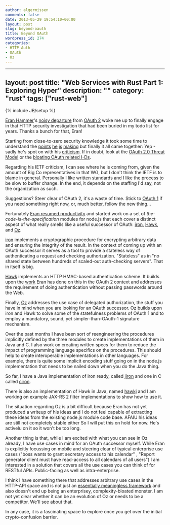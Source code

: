 ```yaml
---
author: algermissen
comments: false
date: 2013-05-29 19:54:10+00:00
layout: post
slug: beyond-oauth
title: Beyond OAuth
wordpress_id: 274
categories:
- HTTP Auth
- OAuth
- Oz
---
```

---
layout: post
title: "Web Services with Rust Part 1: Exploring Hyper"
description: ""
category: "rust"
tags: ["rust-web"]
---
{% include JB/setup %}

[Eran Hammer](http://hueniverse.com)'s [noisy departure](http://hueniverse.com/2012/07/oauth-2-0-and-the-road-to-hell/) from [OAuth 2](http://tools.ietf.org/html/rfc6749) woke me up to finally engage in that HTTP security investigation that had been buried in my todo list for years. Thanks a bunch for that, Eran!

Starting from close-to-zero security knowledge it took some time to understand the [points](http://hueniverse.com/2010/09/oauth-bearer-tokens-are-a-terrible-idea/) [he](http://www.ietf.org/mail-archive/web/oauth/current/msg00507.html) [is](http://hueniverse.com/2010/09/oauth-2-0-without-signatures-is-bad-for-the-web/) [making](http://hueniverse.com/2010/09/more-oauth-nonsense/) but finally it all came together: Yep - sadly he's spot on with his [criticism](http://hueniverse.com/2012/11/fuckoauth-realtimeconf/). If in doubt, look at the [OAuth 2.0 Threat Model](http://tools.ietf.org/html/rfc6819) or the [bloating OAuth related I-Ds](https://datatracker.ietf.org/doc/search/?name=oauth&activeDrafts=on).

Regarding his IETF criticism, I can see where he is coming from, given the amount of Big Co representatives in that WG, but I don't think the IETF is to blame in general. Personally I like written standards and I like the process to be slow to buffer change. In the end, it depends on the staffing I'd say, not the organization as such.

Suggestions? Steer clear of OAuth 2, it's a waste of time. Stick to [OAuth 1](http://tools.ietf.org/html/rfc5849) if you need something right now, or, much better, follow the new thing...

Fortunately [Eran resumed productivity](https://groups.google.com/forum/?fromgroups=#!forum/oz-protocol) and started work on a set of _the-code-is-the-specification_ modules for node.js that each cover a distinct aspect of what really smells like a useful successor of OAuth: [iron](https://github.com/hueniverse/iron), [Hawk](https://github.com/hueniverse/hawk), and [Oz](https://github.com/hueniverse/oz).

[iron](https://github.com/hueniverse/iron) implements a cryptographic procedure for encrypting arbitrary data and ensuring the integrity of the result. In the context of coming up with an OAuth successor it serves as a tool to provide a stateless way of authenticating a request and checking authorization. "Stateless" as in "no shared state between hundreds of scaled-out auth-checking servers". That in itself is big.

[Hawk](https://github.com/hueniverse/hawk) implements an HTTP HMAC-based authentication scheme. It builds upon the [work](http://tools.ietf.org/html/draft-ietf-oauth-v2-http-mac-01) Eran has done on this in the OAuth 2 context and addresses the requirement of doing authentication without passing passwords around the Web.

Finally, [Oz](https://github.com/hueniverse/oz) addresses the use case of delegated authorization, the stuff you have in mind when you are looking for an OAuth successor. Oz builds upon iron and Hawk to solve some of the statefulness problems of OAuth 1 and to employ a mandatory, sound, yet simpler-than-OAuth-1 signature mechanism.

Over the past months I have been sort of reengineering the procedures implicitly defined by the three modules to create implementations of them in Java and C. I also work on creating written specs for them to reduce the impact of programming language specifics on the procedures. This should help to create interoperable implementations in other languages. For example, there is quite some implicit encoding stuff going on in the node.js implementation that needs to be nailed down when you do the Java thing.

So far, I have a Java implementation of iron ready, called [jiron](https://github.com/algermissen/jiron) and one in C called [ciron](https://github.com/algermissen/ciron).

There is also an implementation of Hawk in Java, named [hawkj](https://github.com/algermissen/hawkj) and I am working on example JAX-RS 2 filter implementations to show how to use it.

The situation regarding Oz is a bit difficult because Eran has not yet produced a writeup of his ideas and I do not feel capable of extracting these ideas from the existing node.js module code base. AFAIU his ideas are still not completely stable either So I will put this on hold for now. He's activelu on it so it won't be too long.

Another thing is that, while I am excited with what you can see in Oz already, I have use cases in mind for an OAuth successor myself. While Eran is explicitly focussing on mobile and steering clear of typical enterprise use cases ("boss wants to grant secretary access to his calendar" , "Report generator client must have read-access to all calendars of all users") I am interested in a solution that covers all the use cases you can think of for RESTful APIs. Public-facing as well as intra-enterprise.

I think I have something there that addresses arbitrary use cases in the HTTP-API space and is not just an [essentially meaningless framework](http://tools.ietf.org/html/rfc6749) and also doesn't end up being an enterprisey, complexity-bloated monster. I am not yet clear whether it can be an evolution of Oz or needs to be a competitor. We'll see about that.

In any case, it is a fascinating space to explore once you get over the initial crypto-confusion barrier.


